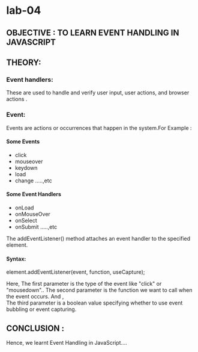 # lab-04  
## OBJECTIVE : TO LEARN EVENT HANDLING IN JAVASCRIPT  
## THEORY:
### Event handlers:  
These are used to handle and verify user input, user actions, and browser actions .  
### Event:  
Events are actions or occurrences that happen in the system.For Example :
#### Some Events  
- click
- mouseover  
- keydown  
- load  
- change .....,etc  


#### Some Event Handlers  
- onLoad  
- onMouseOver  
- onSelect  
- onSubmit .....,etc 

The addEventListener() method attaches an event handler to the specified element.

#### Syntax:
element.addEventListener(event, function, useCapture);

Here,  The first parameter is the type of the event like "click" or "mousedown"..
The second parameter is the function we want to call when the event occurs.
And ,  
The third parameter is a boolean value specifying whether to use event bubbling or event capturing.
  
## CONCLUSION :
Hence, we learnt Event Handling in JavaScript....